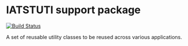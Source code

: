 # IATSTUTI support package

[![Build Status](https://travis-ci.org/deringer/support.svg?branch=master)](https://travis-ci.org/deringer/support)

A set of reusable utility classes to be reused across various applications.
